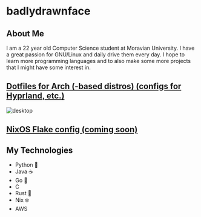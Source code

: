 # badlydrawnface
## About Me
I am a 22 year old Computer Science student at Moravian University. I have a great passion for GNU/Linux and daily drive them every day. I hope to learn more programming languages and to also make some more projects that I might have some interest in.

## [Dotfiles for Arch (-based distros) (configs for Hyprland, etc.)](https://github.com/badlydrawnface/dotfiles)
![desktop](https://github.com/user-attachments/assets/d9b8499e-520b-4c2a-b2a5-0bf473914a9f)

## [NixOS Flake config (coming soon)](https://github.com/badlydrawnface/dotfiles.nix)


## My Technologies
- Python 🐍 
- Java ☕️ 
- Go 🦫
- C
- Rust 🦀 
- Nix ❄️
- AWS
